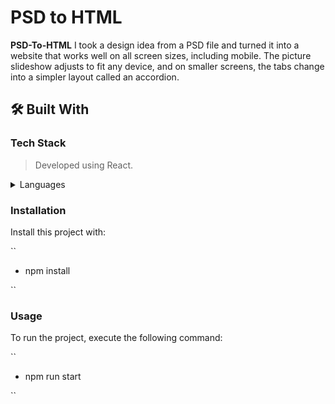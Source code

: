 

# PSD to HTML <a name="about-project"></a>

**PSD-To-HTML** I took a design idea from a PSD file and turned it into a website that works well on all screen sizes, including mobile. The picture slideshow adjusts to fit any device, and on smaller screens, the tabs change into a simpler layout called an accordion.

## 🛠 Built With <a name="built-with"></a>

### Tech Stack <a name="tech-stack"></a>

> Developed using React.
<details>
  <summary>Languages</summary>
  <ul>
    <li><a href="https://www.typescriptlang.org/">JavaScript</a></li>
    <li><a href="https://tailwindcss.com/">Tailwind CSS</a></li>
  </ul>
</details>


### Installation

Install this project with:

``

- npm install

``

### Usage

To run the project, execute the following command:

``

- npm run start
  
``
